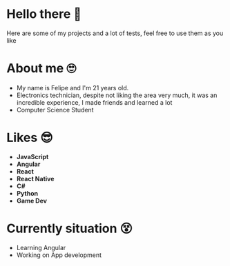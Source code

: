 # Hello there 👋
Here are some of my projects and a lot of tests, feel free to use them as you like

# About me 🙄
- My name is Felipe and I'm 21 years old.
- Electronics technician, despite not liking the area very much, it was an incredible experience, I made friends and learned a lot
- Computer Science Student

# Likes 😎
- **JavaScript**
- **Angular**
- **React**
- **React Native**
- **C#**
- **Python**
- **Game Dev**

# Currently situation 😵
- Learning Angular
- Working on App development

